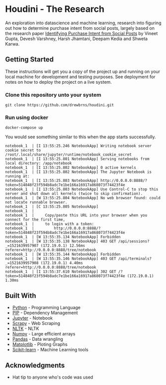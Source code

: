 # Houdini - The Research

An exploration into datascience and machine learning, research into figuring out how to determine purchase intent from social posts, largely based on the research paper [Identifying Purchase Intent from Social Posts](https://ojs.aaai.org/index.php/ICWSM/article/view/14505) by Vineet Gupta, Devesh Varshney, Harsh Jhamtani, Deepam Kedia and Shweta Karwa.

## Getting Started

These instructions will get you a copy of the project up and running on your local machine for development and testing purposes. See deployment for notes on how to deploy the project on a live system.

### Clone this repository unto your system

```
git clone https://github.com/drewbrns/houdini.git
```

### Run using docker

```
docker-compose up
```

You would see something similar to this when the app starts successfully. 

```
notebook_1  | [I 13:55:25.246 NotebookApp] Writing notebook server cookie secret to /root/.local/share/jupyter/runtime/notebook_cookie_secret
notebook_1  | [I 13:55:25.801 NotebookApp] Serving notebooks from local directory: /app/notebook
notebook_1  | [I 13:55:25.802 NotebookApp] 0 active kernels
notebook_1  | [I 13:55:25.802 NotebookApp] The Jupyter Notebook is running at:
notebook_1  | [I 13:55:25.803 NotebookApp] http://0.0.0.0:8888/?token=514848f23f594b8adc7e1be166a16917a868073f74423f4e
notebook_1  | [I 13:55:25.803 NotebookApp] Use Control-C to stop this server and shut down all kernels (twice to skip confirmation).
notebook_1  | [W 13:55:25.804 NotebookApp] No web browser found: could not locate runnable browser.
notebook_1  | [C 13:55:25.805 NotebookApp]
notebook_1  |
notebook_1  |     Copy/paste this URL into your browser when you connect for the first time,
notebook_1  |     to login with a token:
notebook_1  |         http://0.0.0.0:8888/?token=514848f23f594b8adc7e1be166a16917a868073f74423f4e
notebook_1  | [W 13:55:35.134 NotebookApp] Forbidden
notebook_1  | [W 13:55:35.138 NotebookApp] 403 GET /api/sessions?_=1521639957907 (172.19.0.1) 12.56ms referer=http://0.0.0.0:8888/tree/notebook
notebook_1  | [W 13:55:35.144 NotebookApp] Forbidden
notebook_1  | [W 13:55:35.146 NotebookApp] 403 GET /api/terminals?_=1521639957908 (172.19.0.1) 4.40ms referer=http://0.0.0.0:8888/tree/notebook
notebook_1  | [I 13:55:37.610 NotebookApp] 302 GET /?token=514848f23f594b8adc7e1be166a16917a868073f74423f4e (172.19.0.1) 1.30ms
```

## Built With

* [Python](https://python.org/) - Programming Language
* [PIP]() - Dependency Management
* [Jupyter](https://jupyter.org/) - Notebook
* [Scrapy](https://scrapy.org/) - Web Scraping 
* [NLTK](http://www.nltk.org/) - NLTK
* [Numpy](http://www.numpy.org/) - Large efficient arrays
* [Pandas](https://pandas.pydata.org/) - Data wrangling
* [Matplotlib](https://matplotlib.org/) - Ploting Graphs
* [Scikit-learn](http://scikit-learn.org/) - Machine Learning tools


## Acknowledgments

* Hat tip to anyone who's code was used

